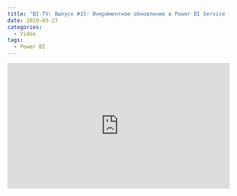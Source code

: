 ```yaml
---
title: "BI-TV: Выпуск #15: Инкрементное обновление в Power BI Service (Pro) для облачных источников данных"
date: 2019-03-27
categories:
  - Video
tags:
  - Power BI
---
```


<style>.embed-container { position: relative; padding-bottom: 56.25%; height: 0; overflow: hidden; max-width: 100%; } .embed-container iframe, .embed-container object, .embed-container embed { position: absolute; top: 0; left: 0; width: 100%; height: 100%; }</style><div class='embed-container'><iframe src='https://www.youtube.com/embed/Z23O3HMw6Fc' frameborder='0' allowfullscreen></iframe></div>
